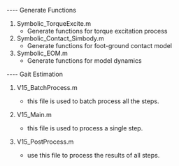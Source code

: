 
---- Generate Functions
1. Symbolic_TorqueExcite.m 
    - Generate functions for torque excitation process
2. Symbolic_Contact_Simbody.m
    - Generate functions for foot-ground contact model
3. Symbolic_EOM.m
    - Generate functions for model dynamics



---- Gait Estimation

1. V15_BatchProcess.m
    - this file is used to batch process all the steps.

2. V15_Main.m
    - this file is used to process a single step.

3. V15_PostProcess.m
    - use this file to process the results of all steps.









